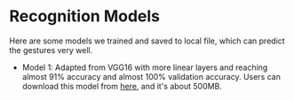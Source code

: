 # Recognition Models
Here are some models we trained and saved to local file, which can predict the gestures very well.

* Model 1: Adapted from VGG16 with more linear layers and reaching almost 91% accuracy and almost 100% validation accuracy. Users can download this model from [here](https://drive.google.com/file/d/1Hymq_gz-HSY988HR3HdCplkbcf8RSDUZ/view?usp=sharing), and it's about 500MB.
